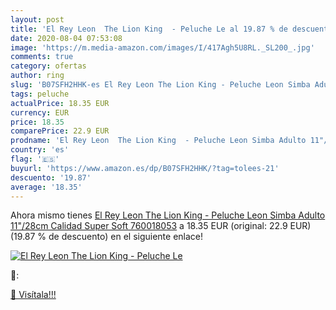 ```yaml
---
layout: post
title: 'El Rey Leon  The Lion King  - Peluche Le al 19.87 % de descuento'
date: 2020-08-04 07:53:08
image: 'https://m.media-amazon.com/images/I/417Agh5U8RL._SL200_.jpg'
comments: true
category: ofertas
author: ring
slug: 'B07SFH2HHK-es El Rey Leon The Lion King - Peluche Leon Simba Adulto...'
tags: peluche
actualPrice: 18.35 EUR
currency: EUR
price: 18.35
comparePrice: 22.9 EUR
prodname: 'El Rey Leon  The Lion King  - Peluche Leon Simba Adulto 11"/28cm Calidad Super Soft 760018053'
country: 'es'
flag: '🇪🇸'
buyurl: 'https://www.amazon.es/dp/B07SFH2HHK/?tag=tolees-21'
descuento: '19.87'
average: '18.35'
---
```


Ahora mismo tienes [El Rey Leon  The Lion King  - Peluche Leon Simba Adulto 11"/28cm Calidad Super Soft 760018053](https://www.amazon.es/dp/B07SFH2HHK/?tag=tolees-21) a 18.35 EUR (original: 22.9 EUR) (19.87 %  de descuento) en el siguiente enlace!

[![El Rey Leon  The Lion King  - Peluche Le](https://m.media-amazon.com/images/I/417Agh5U8RL._SL200_.jpg)](https://www.amazon.es/dp/B07SFH2HHK/?tag=tolees-21)

🔎:


[🛒 Visítala!!!](https://www.amazon.es/dp/B07SFH2HHK/?tag=tolees-21)
